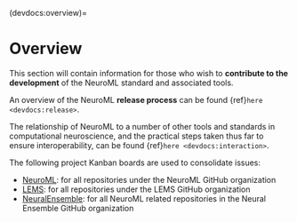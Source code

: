 (devdocs:overview)=
# Overview

This section will contain information for those who wish to **contribute to the development** of the NeuroML standard and associated tools.

An overview of the NeuroML **release process** can be found {ref}`here <devdocs:release>`.

The relationship of NeuroML to a number of other tools and standards in computational neuroscience,
and the practical steps taken thus far to ensure interoperability, can be found {ref}`here <devdocs:interaction>`.

The following project Kanban boards are used to consolidate issues:

- [NeuroML](https://github.com/orgs/NeuroML/projects/4/views/1): for all repositories under the NeuroML GitHub organization
- [LEMS](https://github.com/orgs/LEMS/projects/2/views/1): for all repositories under the LEMS GitHub organization
- [NeuralEnsemble](https://github.com/orgs/NeuralEnsemble/projects/1/views/1): for all NeuroML related repositories in the Neural Ensemble GitHub organization
